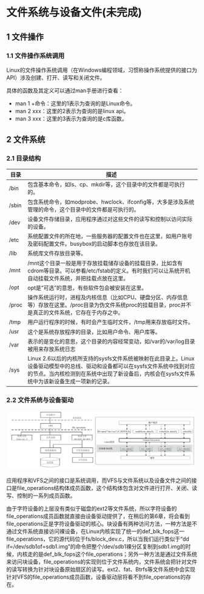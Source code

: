 # 文件系统与设备文件(未完成)

## 1 文件操作

### 1.1 文件操作系统调用

Linux的文件操作系统调用（在Windows编程领域，习惯称操作系统提供的接口为API）涉及创建、打开、读写和关闭文件。

具体的函数及其定义可以通过man手册进行查看：

- man 1 +命令：这里的1表示为查询的是Linux命令。
- man 2 xxx：这里的2表示为查询的是linux api。
- man 3 xxx：这里的3表示为查询的是c库函数。

## 2 文件系统

### 2.1 目录结构

| **目录** | **描述**                                                     |
| -------- | ------------------------------------------------------------ |
| /bin     | 包含基本命令，如ls、cp、mkdir等，这个目录中的文件都是可执行的。 |
| /sbin    | 包含系统命令，如modprobe、hwclock、ifconfig等，大多是涉及系统管理的命令，这个目录中的文件都是可执行的。 |
| /dev     | 设备文件存储目录，应用程序通过对这些文件的读写和控制以访问实际的设备。 |
| /etc     | 系统配置文件的所在地，一些服务器的配置文件也在这里，如用户账号及密码配置文件。busybox的启动脚本也存放在该目录。 |
| /lib     | 系统库文件存放目录等。                                       |
| /mnt     | /mnt这个目录一般是用于存放挂载储存设备的挂载目录，比如含有cdrom等目录。可以参看/etc/fstab的定义。有时我们可以让系统开机自动挂载文件系统，并把挂载点放在这里。 |
| /opt     | opt是“可选”的意思，有些软件包会被安装在这里。                |
| /proc    | 操作系统运行时，进程及内核信息（比如CPU、硬盘分区、内存信息等）存放在这里。/proc目录为伪文件系统proc的挂载目录，proc并不是真正的文件系统，它存在于内存之中。 |
| /tmp     | 用户运行程序的时候，有时会产生临时文件，/tmp用来存放临时文件。 |
| /usr     | 这个是系统存放程序的目录，比如用户命令、用户库等。           |
| /var     | 表示的是变化的意思，这个目录的内容经常变动，如/var的/var/log目录被用来存放系统日志 |
| /sys     | Linux 2.6以后的内核所支持的sysfs文件系统被映射在此目录上。Linux设备驱动模型中的总线、驱动和设备都可以在sysfs文件系统中找到对应的节点。当内核检测到在系统中出现了新设备后，内核会在sysfs文件系统中为该新设备生成一项新的记录。 |

### 2.2 文件系统与设备驱动

![image-20240112170706118](figures/image-20240112170706118.png)

应用程序和VFS之间的接口是系统调用，而VFS与文件系统以及设备文件之间的接口是file_operations结构体成员函数，这个结构体包含对文件进行打开、关闭、读写、控制的一系列成员函数。

由于字符设备的上层没有类似于磁盘的ext2等文件系统，所以字符设备的file_operations成员函数就直接由设备驱动提供了，在稍后的第6章，将会看到file_operations正是字符设备驱动的核心。块设备有两种访问方法，一种方法是不通过文件系统直接访问裸设备，在Linux内核实现了统一的def_blk_fops这一file_operations，它的源代码位于fs/block_dev.c，所以当我们运行类似于“dd if=/dev/sdb1of=sdb1.img”的命令把整个/dev/sdb1裸分区复制到sdb1.img的时候，内核走的是def_blk_fops这个file_operations；另外一种方法是通过文件系统来访问块设备，file_operations的实现则位于文件系统内，文件系统会把针对文件的读写转换为针对块设备原始扇区的读写。ext2、fat、Btrfs等文件系统中会实现针对VFS的file_operations成员函数，设备驱动层将看不到file_operations的存在。

